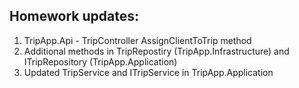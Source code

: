 ## Homework updates:
1. TripApp.Api - TripController AssignClientToTrip method
2. Additional methods in TripRepostiry (TripApp.Infrastructure) and ITripRepository (TripApp.Application)
3. Updated TripService and ITripService in TripApp.Application
